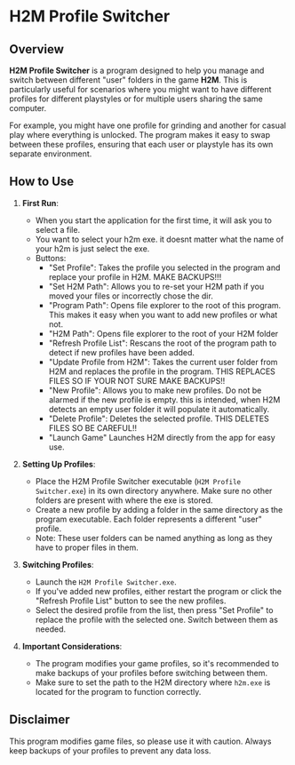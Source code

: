 # H2M Profile Switcher

## Overview

**H2M Profile Switcher** is a program designed to help you manage and switch between different "user" folders in the game **H2M**. This is particularly useful for scenarios where you might want to have different profiles for different playstyles or for multiple users sharing the same computer.

For example, you might have one profile for grinding and another for casual play where everything is unlocked. The program makes it easy to swap between these profiles, ensuring that each user or playstyle has its own separate environment.

## How to Use

1. **First Run**:
   - When you start the application for the first time, it will ask you to select a file.
   - You want to select your h2m exe. it doesnt matter what the name of your h2m is just select the exe.
   - Buttons:
      - "Set Profile": Takes the profile you selected in the program and replace your profile in H2M. MAKE BACKUPS!!!
      - "Set H2M Path": Allows you to re-set your H2M path if you moved your files or incorrectly chose the dir.
      - "Program Path": Opens file explorer to the root of this program. This makes it easy when you want to add new profiles or what not.
      - "H2M Path": Opens file explorer to the root of your H2M folder
      - "Refresh Profile List": Rescans the root of the program path to detect if new profiles have been added.
      - "Update Profile from H2M": Takes the current user folder from H2M and replaces the profile in the program. THIS REPLACES FILES SO IF YOUR NOT SURE MAKE BACKUPS!!
      - "New Profile": Allows you to make new profiles. Do not be alarmed if the new profile is empty. this is intended, when H2M detects an empty user folder it will populate it automatically.
      - "Delete Profile": Deletes the selected profile. THIS DELETES FILES SO BE CAREFUL!!
      - "Launch Game" Launches H2M directly from the app for easy use.

2. **Setting Up Profiles**:
   - Place the H2M Profile Switcher executable (`H2M Profile Switcher.exe`) in its own directory anywhere. Make sure no other folders are present with where the exe is stored.
   - Create a new profile by adding a folder in the same directory as the program executable. Each folder represents a different "user" profile.
   - Note: These user folders can be named anything as long as they have to proper files in them.

3. **Switching Profiles**:
   - Launch the `H2M Profile Switcher.exe`.
   - If you've added new profiles, either restart the program or click the "Refresh Profile List" button to see the new profiles.
   - Select the desired profile from the list, then press "Set Profile" to replace the profile with the selected one. Switch between them as needed.

4. **Important Considerations**:
   - The program modifies your game profiles, so it's recommended to make backups of your profiles before switching between them.
   - Make sure to set the path to the H2M directory where `h2m.exe` is located for the program to function correctly.

## Disclaimer

This program modifies game files, so please use it with caution. Always keep backups of your profiles to prevent any data loss.

